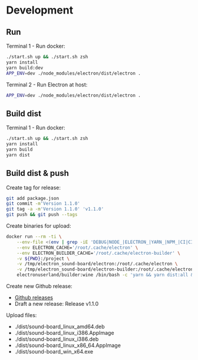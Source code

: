 # Development

## Run

Terminal 1 - Run docker:

```bash
./start.sh up && ./start.sh zsh
yarn install
yarn build:dev
APP_ENV=dev ./node_modules/electron/dist/electron .
```

Terminal 2 - Run Electron at host:

```bash
APP_ENV=dev ./node_modules/electron/dist/electron .
```

## Build dist

Terminal 1 - Run docker:

```bash
./start.sh up && ./start.sh zsh
yarn install
yarn build
yarn dist
```

## Build dist & push

Create tag for release:

```bash
git add package.json
git commit -m'Version 1.1.0'
git tag -a -m'Version 1.1.0' 'v1.1.0'
git push && git push --tags
```

Create binaries for upload:

```bash
docker run --rm -ti \
    --env-file <(env | grep -iE 'DEBUG|NODE_|ELECTRON_|YARN_|NPM_|CI|CIRCLE|TRAVIS_TAG|TRAVIS|TRAVIS_REPO_|TRAVIS_BUILD_|TRAVIS_BRANCH|TRAVIS_PULL_REQUEST_|APPVEYOR_|CSC_|GH_|GITHUB_|BT_|AWS_|STRIP|BUILD_') \
    --env ELECTRON_CACHE='/root/.cache/electron' \
    --env ELECTRON_BUILDER_CACHE='/root/.cache/electron-builder' \
    -v ${PWD}:/project \
    -v /tmp/electron_sound-board/electron:/root/.cache/electron \
    -v /tmp/electron_sound-board/electron-builder:/root/.cache/electron-builder \
    electronuserland/builder:wine /bin/bash -c 'yarn && yarn dist:all && chown -R 1000:1000 /project/dist /project/node_modules'
```

Create new Github release:

* [Github releases](https://github.com/Cyb10101/electron_sound-board/releases)
* Draft a new release: Release v1.1.0

Upload files:

* ./dist/sound-board_linux_amd64.deb
* ./dist/sound-board_linux_i386.AppImage
* ./dist/sound-board_linux_i386.deb
* ./dist/sound-board_linux_x86_64.AppImage
* ./dist/sound-board_win_x64.exe

